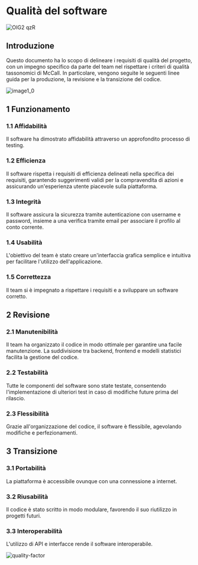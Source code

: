 # Qualità del software

![OIG2 qzR](https://github.com/alexxiuccia/TrackMe/assets/92911810/cd0d556a-66d9-408f-bca9-ed6afbb853e3)

## Introduzione
Questo documento ha lo scopo di delineare i requisiti di qualità del progetto, con un impegno specifico da parte del team nel rispettare i criteri di qualità tassonomici di McCall. In particolare, vengono seguite le seguenti linee guida per la produzione, la revisione e la transizione del codice.

![image1_0](https://github.com/alexxiuccia/TrackMe/assets/92911810/4601c516-2f58-4679-8972-487e6e0dc95f)

## 1 Funzionamento
### 1.1 Affidabilità
Il software ha dimostrato affidabilità attraverso un approfondito processo di testing.

### 1.2 Efficienza
Il software rispetta i requisiti di efficienza delineati nella specifica dei requisiti, garantendo suggerimenti validi per la compravendita di azioni e assicurando un'esperienza utente piacevole sulla piattaforma.

### 1.3 Integrità
Il software assicura la sicurezza tramite autenticazione con username e password, insieme a una verifica tramite email per associare il profilo al conto corrente.

### 1.4 Usabilità
L'obiettivo del team è stato creare un'interfaccia grafica semplice e intuitiva per facilitare l'utilizzo dell'applicazione.

### 1.5 Correttezza
Il team si è impegnato a rispettare i requisiti e a sviluppare un software corretto.

## 2 Revisione
### 2.1 Manutenibilità
Il team ha organizzato il codice in modo ottimale per garantire una facile manutenzione. La suddivisione tra backend, frontend e modelli statistici facilita la gestione del codice.

### 2.2 Testabilità
Tutte le componenti del software sono state testate, consentendo l'implementazione di ulteriori test in caso di modifiche future prima del rilascio.

### 2.3 Flessibilità
Grazie all'organizzazione del codice, il software è flessibile, agevolando modifiche e perfezionamenti.

## 3 Transizione
### 3.1 Portabilità
La piattaforma è accessibile ovunque con una connessione a internet.

### 3.2 Riusabilità
Il codice è stato scritto in modo modulare, favorendo il suo riutilizzo in progetti futuri.

### 3.3 Interoperabilità
L'utilizzo di API e interfacce rende il software interoperabile.

![quality-factor](https://github.com/alexxiuccia/TrackMe/assets/92911810/254bf7c7-ba47-41ef-82c1-a7d1010e9f4e)


